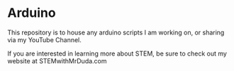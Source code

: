 # Arduino

This repository is to house any arduino scripts I am working on, or sharing via my YouTube Channel.

If you are interested in learning more about STEM, be sure to check out my website at STEMwithMrDuda.com
